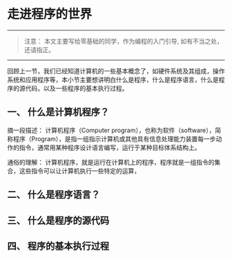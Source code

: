 # 走进程序的世界 #

----------

> 注意： 本文主要写给零基础的同学，作为编程的入门引导, 如有不当之处，还请指正。

----------

回顾上一节，我们已经知道计算机的一些基本概念了，如硬件系统及其组成，操作系统和应用程序等，本小节主要想讲明白什么是程序，什么是程序语言，什么是程序的源代码，以及一些程序的基本执行过程。


## 一、 什么是计算机程序？ ##


摘一段描述： 计算机程序（Computer program），也称为软件（software），简称程序（Program），是指一组指示计算机或其他具有信息处理能力装置每一步动作的指令，通常用某种程序设计语言编写，运行于某种目标体系结构上。

通俗的理解： 计算机程序，就是运行在计算机上的程序，程序就是一组指令的集合，这些指令可以让计算机执行一些特定的运算，


## 二、 什么是程序语言？ ##







## 三、 什么是程序的源代码 ##






## 四、 程序的基本执行过程 ##





